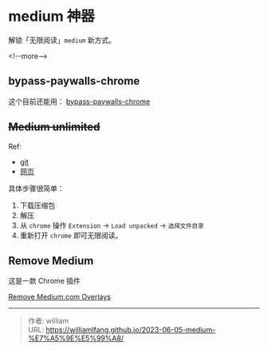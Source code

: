 # medium 神器


解锁「无限阅读」`medium` 新方式。

&lt;!--more--&gt;

## bypass-paywalls-chrome

这个目前还能用：
[bypass-paywalls-chrome](https://github.com/iamadamdev/bypass-paywalls-chrome)

## ~~Medium unlimited~~

Ref:
- [git](https://gitflic.ru/project/vault/medium-unlimited)
- [网页](https://manojvivek.github.io/medium-unlimited/download/)

具体步骤很简单：

1. 下载压缩包
2. 解压
3. 从 `chrome` 操作 `Extension` -&gt; `Load unpacked` -&gt; `选择文件目录`
4. 重新打开 `chrome` 即可无限阅读。

## Remove Medium

这是一款 Chrome 插件

[Remove Medium.com Overlays](https://chrome.google.com/webstore/detail/remove-mediumcom-overlays/fjffipfhmeegcjejafcleommlkjgmgoi/related)


---

> 作者: william  
> URL: https://williamlfang.github.io/2023-06-05-medium-%E7%A5%9E%E5%99%A8/  

